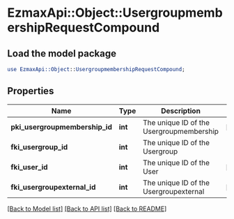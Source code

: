 # EzmaxApi::Object::UsergroupmembershipRequestCompound

## Load the model package
```perl
use EzmaxApi::Object::UsergroupmembershipRequestCompound;
```

## Properties
Name | Type | Description | Notes
------------ | ------------- | ------------- | -------------
**pki_usergroupmembership_id** | **int** | The unique ID of the Usergroupmembership | [optional] 
**fki_usergroup_id** | **int** | The unique ID of the Usergroup | 
**fki_user_id** | **int** | The unique ID of the User | [optional] 
**fki_usergroupexternal_id** | **int** | The unique ID of the Usergroupexternal | [optional] 

[[Back to Model list]](../README.md#documentation-for-models) [[Back to API list]](../README.md#documentation-for-api-endpoints) [[Back to README]](../README.md)


